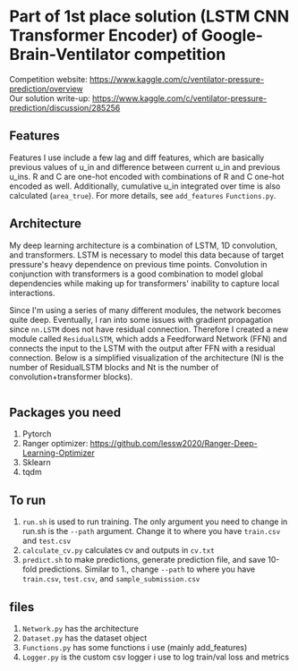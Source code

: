 # Part of 1st place solution (LSTM CNN Transformer Encoder) of Google-Brain-Ventilator competition

Competition website: https://www.kaggle.com/c/ventilator-pressure-prediction/overview <br />
Our solution write-up: https://www.kaggle.com/c/ventilator-pressure-prediction/discussion/285256

## Features

Features I use include a few lag and diff features, which are basically previous values of u_in and difference between current u_in and previous u_ins. R and C are one-hot encoded with combinations of R and C one-hot encoded as well. Additionally, cumulative u_in integrated over time is also calculated (```area_true```). For more details, see ```add_features``` ```Functions.py```.

## Architecture

My deep learning architecture is a combination of LSTM, 1D convolution, and transformers. LSTM is necessary to model this data because of target pressure's heavy dependence on previous time points. Convolution in conjunction with transformers is a good combination to model global dependencies while making up for transformers' inability to capture local interactions.

Since I'm using a series of many different modules, the network becomes quite deep. Eventually, I ran into some issues with gradient propagation since ```nn.LSTM``` does not have residual connection. Therefore I created a new module called ```ResidualLSTM```, which adds a Feedforward Network (FFN) and connects the input to the LSTM with the output after FFN with a residual connection. Below is a simplified visualization of the architecture (Nl is the number of ResidualLSTM blocks and Nt is the number of convolution+transformer blocks).

<p align="center">
  <img src=""/>
</p>

## Packages you need

1. Pytorch
2. Ranger optimizer: https://github.com/lessw2020/Ranger-Deep-Learning-Optimizer
3. Sklearn
4. tqdm

## To run

1. ```run.sh``` is used to run training. The only argument you need to change in run.sh is the ```--path``` argument. Change it to where you have ```train.csv``` and ```test.csv```
3. ```calculate_cv.py``` calculates cv and outputs in ```cv.txt```
3. ```predict.sh``` to make predictions, generate prediction file, and save 10-fold predictions. Similar to 1., change ```--path``` to where you have ```train.csv```, ```test.csv```, and ```sample_submission.csv```

## files
1. ```Network.py``` has the architecture
2. ```Dataset.py``` has the dataset object
3. ```Functions.py``` has some functions i use (mainly add_features)
4. ```Logger.py``` is the custom csv logger i use to log train/val loss and metrics
